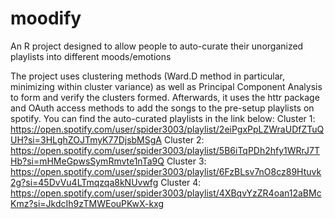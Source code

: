 # moodify
An R project designed to allow people to auto-curate their unorganized playlists into different moods/emotions

The project uses clustering methods (Ward.D method in particular, minimizing within cluster variance) as well as Principal Component Analysis to form and verify the clusters formed. 
Afterwards, it uses the httr package and OAuth access methods to add the songs to the pre-setup playlists on spotify. 
You can find the auto-curated playlists in the link below:
Cluster 1: https://open.spotify.com/user/spider3003/playlist/2eiPgxPpLZWraUDfZTuQUH?si=3HLghZOJTmyK77DjsbMSgA
Cluster 2: https://open.spotify.com/user/spider3003/playlist/5B6iTqPDh2hfy1WRrJ7THb?si=mHMeGpwsSymRmvte1nTa9Q
Cluster 3: https://open.spotify.com/user/spider3003/playlist/6FzBLsv7nO8cz89Htuvk2g?si=45DvVu4LTmqzqa8kNUvwfg
Cluster 4: https://open.spotify.com/user/spider3003/playlist/4XBqvYzZR4oan12aBMcKmz?si=JkdcIh9zTMWEouPKwX-kxg
